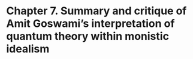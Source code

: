 # Chapter 7. Summary and critique of Amit Goswami’s interpretation of quantum theory within monistic idealism